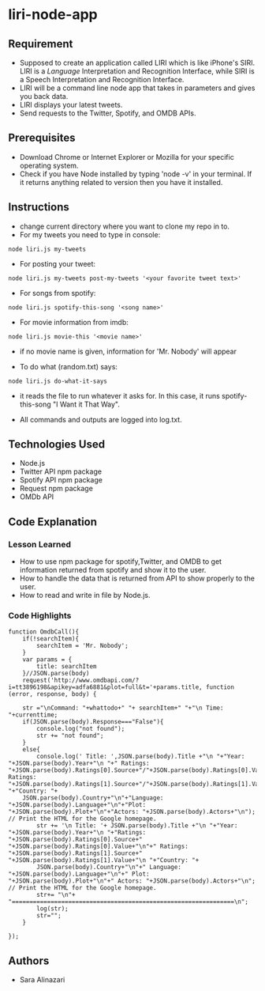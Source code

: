 # liri-node-app

## Requirement
- Supposed to create an application called LIRI which is like iPhone's SIRI. LIRI is a _Language_ Interpretation and Recognition Interface, while SIRI is a Speech Interpretation and Recognition Interface.
- LIRI will be a command line node app that takes in parameters and gives you back data.
- LIRI displays your latest tweets.
- Send requests to the Twitter, Spotify, and OMDB APIs.

## Prerequisites
- Download Chrome or Internet Explorer or Mozilla for your specific operating system.
- Check if you have Node installed by typing  'node -v' in your terminal. If it returns anything related to version then you have it installed.

## Instructions
- change current directory where you want to clone my repo in to.
- For my tweets you need to type in console:
```
node liri.js my-tweets
```
- For posting your tweet:
```
node liri.js my-tweets post-my-tweets '<your favorite tweet text>'
```
- For songs from spotify:
```
node liri.js spotify-this-song '<song name>'
```
- For movie information from imdb:
```
node liri.js movie-this '<movie name>'
```
+ if no movie name is given, information for 'Mr. Nobody' will appear
- To do what (random.txt) says:
```
node liri.js do-what-it-says
```
+ it reads the file to run whatever it asks for. In this case, it runs spotify-this-song "I Want it That Way".
- All commands and outputs are logged into log.txt.

## Technologies Used
- Node.js
- Twitter API npm package
- Spotify API npm package
- Request npm package
- OMDb API

## Code Explanation
### Lesson Learned
- How to use npm package for spotify,Twitter, and OMDB to get information returned from spotify and show it to the user. 
- How to handle the data that is returned from API to show properly to the user.
- How to read and write in file by Node.js.

### Code Highlights
```
function OmdbCall(){
    if(!searchItem){
        searchItem = 'Mr. Nobody';
    }
    var params = {
        title: searchItem
    }//JSON.parse(body)
    request('http://www.omdbapi.com/?i=tt3896198&apikey=adfa6881&plot=full&t='+params.title, function (error, response, body) {
   
    str ="\nCommand: "+whattodo+" "+ searchItem+" "+"\n Time: "+currenttime;
    if(JSON.parse(body).Response==="False"){
        console.log("not found");
        str += "not found";
    }
    else{
        console.log(' Title: ',JSON.parse(body).Title +"\n "+"Year: "+JSON.parse(body).Year+"\n "+" Ratings: "+JSON.parse(body).Ratings[0].Source+"/"+JSON.parse(body).Ratings[0].Value+"\n"+" Ratings: "+JSON.parse(body).Ratings[1].Source+"/"+JSON.parse(body).Ratings[1].Value+"\n "+"Country: "+
    JSON.parse(body).Country+"\n"+"Language: "+JSON.parse(body).Language+"\n"+"Plot: "+JSON.parse(body).Plot+"\n"+"Actors: "+JSON.parse(body).Actors+"\n"); // Print the HTML for the Google homepage.
        str += '\n Title: '+ JSON.parse(body).Title +"\n "+"Year: "+JSON.parse(body).Year+"\n "+"Ratings: "+JSON.parse(body).Ratings[0].Source+"  "+JSON.parse(body).Ratings[0].Value+"\n"+" Ratings: "+JSON.parse(body).Ratings[1].Source+"  "+JSON.parse(body).Ratings[1].Value+"\n "+"Country: "+
        JSON.parse(body).Country+"\n"+" Language: "+JSON.parse(body).Language+"\n"+" Plot: "+JSON.parse(body).Plot+"\n"+" Actors: "+JSON.parse(body).Actors+"\n"; // Print the HTML for the Google homepage.
        str+= "\n"+ "===============================================================\n";
        log(str);
        str="";
    }
   
});
```

## Authors
- Sara Alinazari